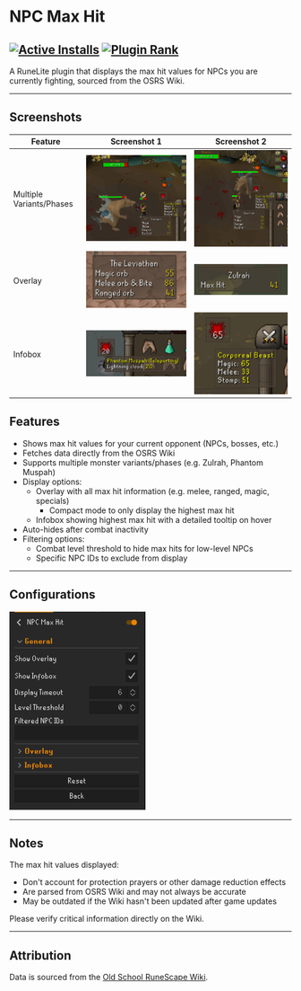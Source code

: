 # NPC Max Hit

[![Active Installs](http://img.shields.io/endpoint?url=https://api.runelite.net/pluginhub/shields/installs/plugin/npc-max-hit)](https://runelite.net/plugin-hub/show/npc-max-hit)
[![Plugin Rank](http://img.shields.io/endpoint?url=https://api.runelite.net/pluginhub/shields/rank/plugin/npc-max-hit)](https://runelite.net/plugin-hub/show/npc-max-hit)
---
A RuneLite plugin that displays the max hit values for NPCs you are currently fighting, sourced from the OSRS Wiki.

---

## Screenshots

| Feature                  | Screenshot 1                                            | Screenshot 2                                            |
|--------------------------|---------------------------------------------------------|---------------------------------------------------------|
| Multiple Variants/Phases | ![Multiple Forms Example 1](screenshots/scurrius_1.png) | ![Multiple Forms Example 2](screenshots/scurrius_2.png) |
| Overlay                  | ![Overlay Example 1](screenshots/overlay_1.png)         | ![Overlay Example 2](screenshots/overlay_2.png)         |
| Infobox                  | ![Infobox Example 1](screenshots/infobox_1.png)         | ![Infobox Example 2](screenshots/infobox_2.png)         |

## Features

- Shows max hit values for your current opponent (NPCs, bosses, etc.)
- Fetches data directly from the OSRS Wiki
- Supports multiple monster variants/phases (e.g. Zulrah, Phantom Muspah)
- Display options:
    - Overlay with all max hit information (e.g. melee, ranged, magic, specials)
        - Compact mode to only display the highest max hit
    - Infobox showing highest max hit with a detailed tooltip on hover
- Auto-hides after combat inactivity
- Filtering options:
    - Combat level threshold to hide max hits for low-level NPCs
    - Specific NPC IDs to exclude from display

---

## Configurations

![Configurations](screenshots/configs.png)

---

## Notes

The max hit values displayed:

- Don't account for protection prayers or other damage reduction effects
- Are parsed from OSRS Wiki and may not always be accurate
- May be outdated if the Wiki hasn't been updated after game updates

Please verify critical information directly on the Wiki.

---

## Attribution

Data is sourced from the [Old School RuneScape Wiki](https://oldschool.runescape.wiki/).

